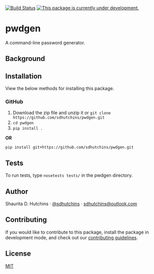 [![Build Status](https://travis-ci.com/sdhutchins/pwdgen.svg?branch=master)](https://travis-ci.com/sdhutchins/pwdgen)
[![This package is currently under development.](https://img.shields.io/badge/under-development-orange.svg)](https://github.com/sdhutchins/pwdgen)

# pwdgen

A command-line password generator.

## Background

## Installation

View the below methods for installing this package.

### GitHub

1.  Download the zip file and unzip it or `git clone
    https://github.com/sdhutchins/pwdgen.git`
2.  `cd pwdgen`
3.  `pip install .`

**OR**

`pip install git+https://github.com/sdhutchins/pwdgen.git`

## Tests

To run tests, type `nosetests tests/` in the
pwdgen directory.

## Author

Shaurita D. Hutchins · [@sdhutchins](https://github.com/sdhutchins)
    · [sdhutchins@outlook.com](mailto:sdhutchins@outlook.com)

## Contributing

If you would like to contribute to this package, install the package in
development mode, and check out our [contributing
guidelines](https://github.com/sdhutchins/pwdgen/blob/master/CONTRIBUTING.rst).

## License

[MIT](https://github.com/sdhutchins/pwdgen/blob/master/LICENSE)

